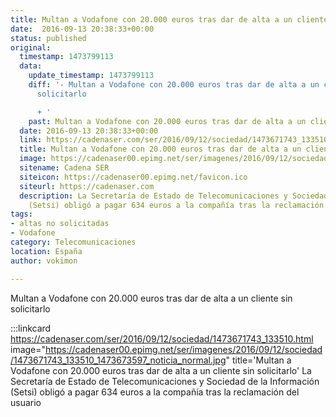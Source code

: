 ```yaml
---
title: Multan a Vodafone con 20.000 euros tras dar de alta a un cliente sin solicitarlo
date:  2016-09-13 20:38:33+00:00
status: published
original:
  timestamp: 1473799113
  data:
    update_timestamp: 1473799113
    diff: '- Multan a Vodafone con 20.000 euros tras dar de alta a un cliente sin
      solicitarlo

      + '
    past: Multan a Vodafone con 20.000 euros tras dar de alta a un cliente sin solicitarlo
  date: 2016-09-13 20:38:33+00:00
  link: https://cadenaser.com/ser/2016/09/12/sociedad/1473671743_133510.html
  title: Multan a Vodafone con 20.000 euros tras dar de alta a un cliente sin solicitarlo
  image: https://cadenaser00.epimg.net/ser/imagenes/2016/09/12/sociedad/1473671743_133510_1473673597_noticia_normal.jpg
  sitename: Cadena SER
  siteicon: https://cadenaser00.epimg.net/favicon.ico
  siteurl: https://cadenaser.com
  description: La Secretaría de Estado de Telecomunicaciones y Sociedad de la Información
    (Setsi) obligó a pagar 634 euros a la compañía tras la reclamación del usuario
tags:
- altas no solicitadas
- Vodafone
category: Telecomunicaciones
location: España
author: vokimon

---
```

Multan a Vodafone con 20.000 euros tras dar de alta a un cliente sin solicitarlo

:::linkcard https://cadenaser.com/ser/2016/09/12/sociedad/1473671743_133510.html image="https://cadenaser00.epimg.net/ser/imagenes/2016/09/12/sociedad/1473671743_133510_1473673597_noticia_normal.jpg" title='Multan a Vodafone con 20.000 euros tras dar de alta a un cliente sin solicitarlo'
    La Secretaría de Estado de Telecomunicaciones y Sociedad de la Información (Setsi) obligó a pagar 634 euros a la compañía tras la reclamación del usuario

